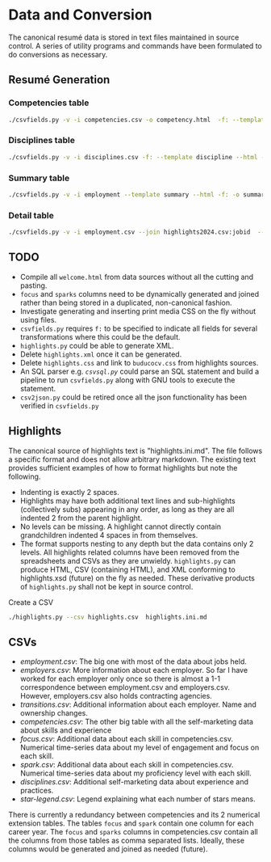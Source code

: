 <!-- ReadMe.md - Arizona Edwards
# Created: 2024-12-04 00:17-EST -->

# Data and Conversion
The canonical resumé data is stored in text files maintained in source control. A series of utility programs and commands have been formulated to do conversions as necessary.

## Resumé Generation

### Competencies table

```sh
./csvfields.py -v -i competencies.csv -o competency.html  -f: --template competency --html -k skillid --row-order ccpp mcpp csdn py js javkot win web unix cloud db tcpip iptv
```

### Disciplines table

```sh
./csvfields.py -v -i disciplines.csv -f: --template discipline --html --droprows Cloud -k Discipline > discipline.html
```

### Summary table

```sh
./csvfields.py -v -i employment --template summary --html -f: -o summary.html
```

### Detail table

```sh
./csvfields.py -v -i employment.csv --join highlights2024.csv:jobid  --template detail --html -f: -o detail.html
```

## TODO
- Compile all `welcome.html` from data sources without all the cutting and pasting.
- `focus` and `sparks` columns need to be dynamically generated and joined rather than being stored in a duplicated, non-canonical fashion.
- Investigate generating and inserting print media CSS on the fly without using files.
- `csvfields.py` requires `f:` to be specified to indicate all fields for several transformations where this could be the default.
- `highlights.py` could be able to generate XML.
- Delete `highlights.xml` once it can be generated.
- Delete `highlights.css` and link to `buducocv.css` from highlights sources.
- An SQL parser e.g. *`csvsql.py`* could parse an SQL statement and build a pipeline to run `csvfields.py` along with GNU tools to execute the statement.
- `csv2json.py` could be retired once all the json functionality has been verified in `csvfields.py`

## Highlights
The canonical source of highlights text is "highlights.ini.md". The file follows a specific format and does not allow arbitrary markdown.
The existing text provides sufficient examples of how to format highlights but note the following.
- Indenting is exactly 2 spaces. 
- Highlights may have both additional text lines and sub-highlights (collectively subs) appearing in any order, as long as they are all indented 2 from the parent highlight.
- No levels can be missing. A highlight cannot directly contain grandchildren indented 4 spaces in from themselves.
- The format supports nesting to any depth but the data contains only 2 levels.
All highlights related columns have been removed from the spreadsheets and CSVs as they are unwieldy.
`highlights.py` can produce HTML, CSV (containing HTML), and XML conforming to highlights.xsd (future) on the fly as needed.
These derivative products of `highlights.py` shall not be kept in source control.

Create a CSV 

```sh
./highlights.py --csv highlights.csv  highlights.ini.md
```

## CSVs
- *employment.csv*: The big one with most of the data about jobs held.
- *employers.csv*: More information about each employer. 
  So far I have worked for each employer only once so there is almost a 1-1 correspondence between employment.csv and employers.csv.
  However, employers.csv also holds contracting agencies.
- *transitions.csv*: Additional information about each employer. Name and ownership changes.
- *competencies.csv*: The other big table with all the self-marketing data about skills and experience
- *focus.csv*: Additional data about each skill in competencies.csv. Numerical time-series data about my level of engagement and focus on each skill.
- *spark.csv*: Additional data about each skill in competencies.csv. Numerical time-series data about my proficiency level with each skill.
- *disciplines.csv*: Additional self-marketing data about experience and practices.
- *star-legend.csv*: Legend explaining what each number of stars means.

There is currently a redundancy between competencies and its 2 numerical extension tables.
The tables `focus` and `spark` contain one column for each career year. 
The `focus` and `sparks` columns in competencies.csv contain all the columns from those tables as comma separated lists.
Ideally, these columns would be generated and joined as needed (future).

